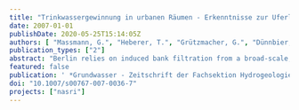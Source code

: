 ```yaml
---
title: "Trinkwassergewinnung in urbanen Räumen - Erkenntnisse zur Uferlfiltration in Berlin"
date: 2007-01-01
publishDate: 2020-05-25T15:14:05Z
authors: [ "Massmann, G.", "Heberer, T.", "Grützmacher, G.", "Dünnbier, U.", "Knappe, A.", "Meyer, H.", "Mechlinski, A.", "Pekdeger, A." ]
publication_types: ["2"]
abstract: "Berlin relies on induced bank filtration from a broad-scale, lake-type surface water system. because the hydraulic conductivity of the lake sediments is low, infiltration only occurs close to the more permeable shore zones. Using multiple environmental tracer methods, a strong vertical age stratification of the bank filtrate could be shown. travel times are generally long and vary throughout the upper aquifers from a few months near the ground surface to several decades in greater depth. infiltration is mostly anoxic and redox zones were found to be vertically stratified too, becoming more reducing with depth. because berlin’s watercourses contain a proportion of treated municipal sewage a number of wastewater residues, e. g. pharmaceutical residues, were detected in surface water and groundwater. While the majority of the pharmaceutical residues studied were efficiently removed during underground passage, some substances (aMDOPh, primidone and carbamazepine) were found to be very persistent."
featured: false
publication: ' *Grundwasser - Zeitschrift der Fachsektion Hydrogeologie* 12: 14 [10.1007/s00767-007-0036-7](https://doi.org/10.1007/s00767-007-0036-7)'
doi: "10.1007/s00767-007-0036-7"
projects: ["nasri"]
---
```


